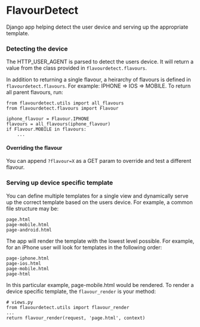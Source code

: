 # FlavourDetect

Django app helping detect the user device and serving up the appropriate template. 


### Detecting the device

The HTTP_USER_AGENT is parsed to detect the users device. It will return a value from the class provided in `flavourdetect.flavours`. 

In addition to returning a single flavour, a heirarchy of flavours is defined in `flavourdetect.flavours`. For example: IPHONE => IOS => MOBILE. To return all parent flavours, run:

	from flavourdetect.utils import all_flavours
	from flavourdetect.flavours import Flavour
	
	iphone_flavour = Flavour.IPHONE
	flavours = all_flavours(iphone_flavour)
	if Flavour.MOBILE in flavours:
		...
	
#### Overriding the flavour

You can append `?flavour=X` as a GET param to override and test a different flavour.


### Serving up device specific template
	
You can define multiple templates for a single view and dynamically serve up the correct template based on the users device. For example, a common file structure may be:

	page.html
	page-mobile.html
	page-android.html
	
The app will render the template with the lowest level possible. For example, for an iPhone user will look for templates in the following order:

	page-iphone.html
	page-ios.html
	page-mobile.html
	page-html
	
In this particular example, page-mobile.html would be rendered. To render a device specific template, the `flavour_render` is your method:

	# views.py
	from flavourdetect.utils import flavour_render
	...
	return flavour_render(request, 'page.html', context)